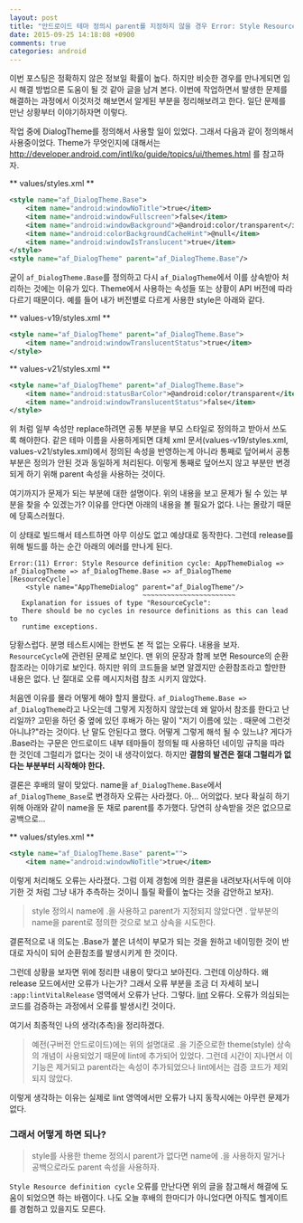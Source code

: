 ```yaml
---
layout: post
title: "안드로이드 테마 정의시 parent를 지정하지 않을 경우 Error: Style Resource definition cycle 발생"
date: 2015-09-25 14:18:08 +0900
comments: true
categories: android
---
```

이번 포스팅은 정확하지 않은 정보일 확률이 높다. 하지만 비슷한 경우를 만나게되면 임시 해결 방법으론 도움이 될 것 같아 글을 남겨 본다.
이번에 작업하면서 발생한 문제를 해결하는 과정에서 이것저것 해보면서 알게된 부분을 정리해보려고 한다. 일단 문제를 만난 상황부터 이야기하자면 이렇다.

작업 중에 DialogTheme를 정의해서 사용할 일이 있었다. 그래서 다음과 같이 정의해서 사용중이었다. Theme가 무엇인지에 대해서는 http://developer.android.com/intl/ko/guide/topics/ui/themes.html 를 참고하자.

** values/styles.xml **

```XML
<style name="af_DialogTheme.Base">
    <item name="android:windowNoTitle">true</item>
    <item name="android:windowFullscreen">false</item>
    <item name="android:windowBackground">@android:color/transparent</item>
    <item name="android:colorBackgroundCacheHint">@null</item>
    <item name="android:windowIsTranslucent">true</item>
</style>
<style name="af_DialogTheme" parent="af_DialogTheme.Base"/>
```

굳이 `af_DialogTheme.Base`를 정의하고 다시 `af_DialogTheme`에서 이를 상속받아 처리하는 것에는 이유가 있다. Theme에서 사용하는 속성들 또는 상황이 API 버전에 따라 다르기 때문이다. 예를 들어 내가 버전별로 다르게 사용한 style은 아래와 같다.

** values-v19/styles.xml **
```XML
<style name="af_DialogTheme" parent="af_DialogTheme.Base">
    <item name="android:windowTranslucentStatus">true</item>
</style>
```

** values-v21/styles.xml **
```XML
<style name="af_DialogTheme" parent="af_DialogTheme.Base">
    <item name="android:statusBarColor">@android:color/transparent</item>
    <item name="android:windowTranslucentStatus">false</item>
</style>
```

위 처럼 일부 속성만 replace하려면 공통 부분을 부모 스타일로 정의하고 받아서 쓰도록 해야한다. 같은 테마 이름을 사용하게되면 대체 xml 문서(values-v19/styles.xml, values-v21/styles.xml)에서 정의된 속성을 반영하는게 아니라 통째로 덮어써서 공통 부분은 정의가 안된 것과 동일하게 처리된다. 이렇게 통째로 덮어쓰지 않고 부분만 변경되게 하기 위해 parent 속성을 사용하는 것이다.

여기까지가 문제가 되는 부분에 대한 설명이다. 위의 내용을 보고 문제가 될 수 있는 부분을 찾을 수 있겠는가? 이유를 안다면 아래의 내용을 볼 필요가 없다. 나는 몰랐기 때문에 당혹스러웠다.

이 상태로 빌드해서 테스트하면 아무 이상도 없고 예상대로 동작한다. 그런데 release를 위해 빌드를 하는 순간 아래의 에러를 만나게 된다.

```
Error:(11) Error: Style Resource definition cycle: AppThemeDialog => af_DialogTheme => af_DialogTheme.Base => af_DialogTheme [ResourceCycle]
    <style name="AppThemeDialog" parent="af_DialogTheme"/>
                                 ~~~~~~~~~~~~~~~~~~~~~~~
   Explanation for issues of type "ResourceCycle":
   There should be no cycles in resource definitions as this can lead to
   runtime exceptions.
```

당황스럽다. 분명 테스트시에는 한번도 본 적 없는 오류다. 내용을 보자. `ResourceCycle`에 관련된 문제로 보인다. 맨 위의 문장과 함께 보면 Resource의 순환참조라는 이야기로 보인다. 하지만 위의 코드들을 보면 알겠지만 순환참조라고 할만한 내용은 없다. 난 절대로 오류 메시지처럼 참조 시키지 않았다.

처음엔 이유를 몰라 어떻게 해야 할지 몰랐다. `af_DialogTheme.Base => af_DialogTheme`라고 나오는데 그렇게 지정하지 않았는데 왜 알아서 참조를 한다고 난리일까? 고민을 하던 중 옆에 있던 후배가 하는 말이 "저기 이름에 있는 . 때문에 그런것 아니냐?"라는 것이다. 난 말도 안된다고 했다. 어떻게 그렇게 해석 될 수 있느냐? 게다가 .Base라는 구문은 안드로이드 내부 테마들이 정의될 때 사용하던 네이밍 규칙을 따라 한 것인데 그럴리가 없다는 것이 내 생각이었다. 하지만 **결함의 발견은 절대 그럴리가 없다는 부분부터 시작해야 한다.**

결론은 후배의 말이 맞았다. name을 `af_DialogTheme.Base`에서 `af_DialogTheme_Base`로 변경하자 오류는 사라졌다. 아... 어의없다.
보다 확실히 하기 위해 아래와 같이 name을 둔 채로 parent를 추가했다. 당연히 상속받을 것은 없으므로 공백으로...

** values/styles.xml **
```XML
<style name="af_DialogTheme.Base" parent="">
    <item name="android:windowNoTitle">true</item>
```

이렇게 처리해도 오류는 사라졌다. 그럼 이제 경험에 의한 결론을 내려보자(서두에 이야기한 것 처럼 그냥 내가 추측하는 것이니 틀릴 확률이 높다는 것을 감안하고 보자).

> style 정의시 name에 .을 사용하고 parent가 지정되지 않았다면 . 앞부분의 name을 parent로 정의한 것으로 보고 상속을 시도한다.

결론적으로 내 의도는 .Base가 붙은 녀석이 부모가 되는 것을 원하고 네이밍한 것이 반대로 자식이 되어 순환참조를 발생시키게 한 것이다.

그런데 상황을 보자면 위에 정리한 내용이 맞다고 보아진다. 그런데 이상하다. 왜 release 모드에서만 오류가 나는가? 그래서 오류 부분을 조금 더 자세히 보니 `:app:lintVitalRelease` 영역에서 오류가 난다. 그렇다. [lint](https://ko.wikipedia.org/wiki/Lint) 오류다. 오류가 의심되는 코드를 검증하는 과정에서 오류를 발생시킨 것이다.

여기서 최종적인 나의 생각(추측)을 정리하겠다.

> 예전(구버전 안드로이드)에는 위의 설명대로 .을 기준으로한 theme(style) 상속의 개념이 사용되었기 때문에 lint에 추가되어 있었다. 그런데 시간이 지나면서 이 기능은 제거되고 parent라는 속성이 추가되었으나 lint에서는 검증 코드가 제외되지 않았다.

이렇게 생각하는 이유는 실제로 lint 영역에서만 오류가 나지 동작시에는 아무런 문제가 없다.

### 그래서 어떻게 하면 되나?

> style를 사용한 theme 정의시 parent가 없다면 name에 .을 사용하지 말거나 공백으로라도 parent 속성을 사용하자.

`Style Resource definition cycle` 오류를 만난다면 위의 글을 참고해서 해결에 도움이 되었으면 하는 바램이다. 나도 오늘 후배의 한마디가 아니었다면 아직도 헬게이트를 경험하고 있을지도 모른다.
